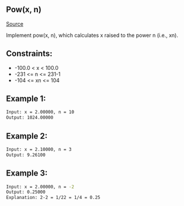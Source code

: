 ## Pow(x, n)
[Source](https://leetcode.com/problems/powx-n/)

Implement pow(x, n), which calculates x raised to the power n (i.e., xn).

## Constraints:

 - -100.0 < x < 100.0
 - -231 <= n <= 231-1
 - -104 <= xn <= 104

## Example 1:
```sh
Input: x = 2.00000, n = 10
Output: 1024.00000
```

## Example 2:
```sh
Input: x = 2.10000, n = 3
Output: 9.26100
```

## Example 3:
```sh
Input: x = 2.00000, n = -2
Output: 0.25000
Explanation: 2-2 = 1/22 = 1/4 = 0.25
```